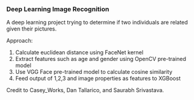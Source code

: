 ### Deep Learning Image Recognition

A deep learning project trying to determine if two individuals are related given their pictures.

Approach:
1. Calculate euclidean distance using FaceNet kernel
2. Extract features such as age and gender using OpenCV pre-trained model
3. Use VGG Face pre-trained model to calculate cosine similarity
4. Feed output of 1,2,3 and image properties as features to XGBoost

Credit to Casey_Works, Dan Tallarico, and Saurabh Srivastava.
